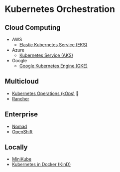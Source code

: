 # Kubernetes Orchestration

## Cloud Computing

- AWS
  - [Elastic Kubernetes Service (EKS)](/aws/services/aws-eks.md)
- Azure
  - [Kubernetes Service (AKS)](/azure/services/azure-aks.md)
- Google
  - [Google Kubernetes Engine (GKE)](/google-cloud/services/google-cloud-gke.md)

## Multicloud

- [Kubernetes Operations (kOps)](/kops/README.md) 🌟
- [Rancher](/rancher.md)

## Enterprise

- [Nomad](/hashicorp/hashicorp-nomad.md)
- [OpenShift](/openshift.md)

## Locally

- [MiniKube](/minikube.md)
- [Kubernetes in Docker (KinD)](/kind/README.md)
